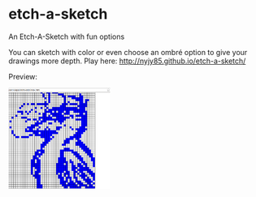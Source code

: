 # etch-a-sketch
An Etch-A-Sketch with fun options

You can sketch with color or even choose an ombré option to give your drawings more depth.  Play here: http://nyjy85.github.io/etch-a-sketch/
 

Preview:

<img src="./bluebird.png" alt="bluebird" width="200" />
